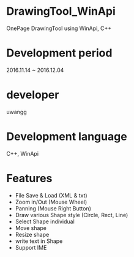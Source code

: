 # DrawingTool_WinApi
OnePage DrawingTool using WinApi, C++

# Development period
2016.11.14 ~ 2016.12.04



# developer
uwangg



# Development language
C++, WinApi



# Features
- File Save & Load (XML & txt)
- Zoom in/Out (Mouse Wheel)
- Panning (Mouse Right Button)
- Draw various Shape style (Circle, Rect, Line)
- Select Shape individual
- Move shape
- Resize shape
- write text in Shape
- Support IME
